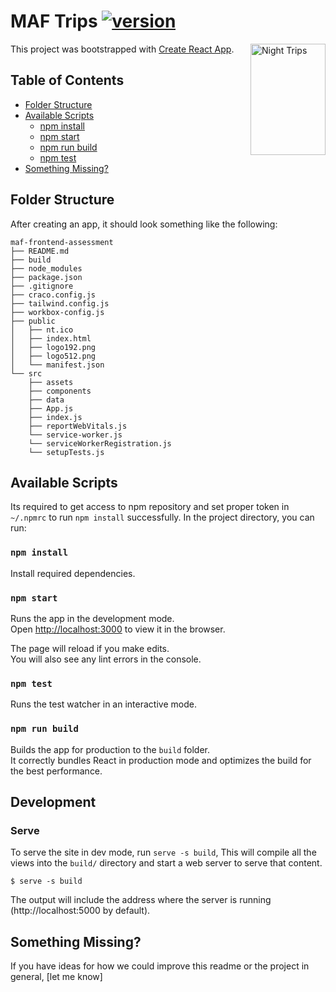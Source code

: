 # MAF Trips [![version](https://img.shields.io/badge/version-1.0.1-yellow.svg)](https://semver.org)

<img src="https://i.ibb.co/tbkLqwy/maf-group-png-logo.png" align="right"
     alt="Night Trips" width="120" height="178">

This project was bootstrapped with [Create React App](https://github.com/facebook/create-react-app).

## Table of Contents

-   [Folder Structure](#folder-structure)
-   [Available Scripts](#available-scripts)
    -   [npm install](#npm-install)
    -   [npm start](#npm-start)
    -   [npm run build](#npm-run-build)
    -   [npm test](#npm-test)
-   [Something Missing?](#something-missing)

## Folder Structure

After creating an app, it should look something like the following:

```
maf-frontend-assessment
├── README.md
├── build
├── node_modules
├── package.json
├── .gitignore
├── craco.config.js
├── tailwind.config.js
├── workbox-config.js
├── public
│   ├── nt.ico
│   ├── index.html
│   ├── logo192.png
│   ├── logo512.png
│   └── manifest.json
└── src
    ├── assets
    ├── components
    ├── data
    ├── App.js
    ├── index.js
    ├── reportWebVitals.js
    └── service-worker.js
    └── serviceWorkerRegistration.js
    └── setupTests.js
```

## Available Scripts

Its required to get access to npm repository and set proper token in `~/.npmrc` to run `npm install` successfully.
In the project directory, you can run:

### `npm install`

Install required dependencies.

### `npm start`

Runs the app in the development mode.\
Open [http://localhost:3000](http://localhost:3000) to view it in the browser.

The page will reload if you make edits.\
You will also see any lint errors in the console.

### `npm test`

Runs the test watcher in an interactive mode.

### `npm run build`

Builds the app for production to the `build` folder.<br>
It correctly bundles React in production mode and optimizes the build for the best performance.

## Development

### Serve

To serve the site in dev mode, run `serve -s build`, This will compile all the views
into the `build/` directory and start a web server to serve that
content.

```text
$ serve -s build
```

The output will include the address where the server is running
(http://localhost:5000 by default).

## Something Missing?

If you have ideas for how we could improve this readme or the project in general, [let me know]
